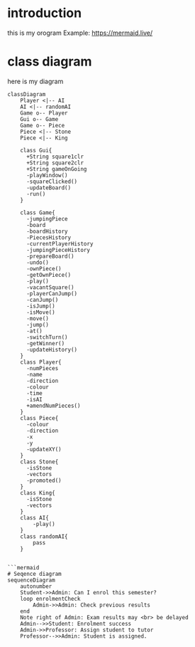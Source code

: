 # introduction
this is my orogram
Example:
https://mermaid.live/

# class diagram
here is my diagram
```mermaid
classDiagram
    Player <|-- AI
    AI <|-- randomAI
    Game o-- Player
    Gui o-- Game
    Game o-- Piece
    Piece <|-- Stone
    Piece <|-- King

    class Gui{
      +String square1clr
      +String square2clr
      +String gameOnGoing
      -playWindow()
      -squareClicked()
      -updateBoard()
      -run()
    }

    class Game{
      -jumpingPiece
      -board
      -boardHistory
      -PiecesHistory
      -currentPlayerHistory
      -jumpingPieceHistory
      -prepareBoard()
      -undo()
      -ownPiece()
      -getOwnPiece()
      -play()
      -vacantSquare()
      -playerCanJump()
      -canJump()
      -isJump()
      -isMove()
      -move()
      -jump()
      -at()
      -switchTurn()
      -getWinner()
      -updateHistory()
    }
    class Player{
      -numPieces
      -name
      -direction
      -colour
      -time
      -isAI
      +amendNumPieces()
    }
    class Piece{
      -colour
      -direction
      -x
      -y
      -updateXY()
    }
    class Stone{
      -isStone
      -vectors
      -promoted()
    }
    class King{
      -isStone
      -vectors
    }
    class AI{
        -play()
    }
    class randomAI{
        pass
    }
            

```mermaid
# Seqence diagram
sequenceDiagram
    autonumber
    Student->>Admin: Can I enrol this semester?
    loop enrolmentCheck
        Admin->>Admin: Check previous results
    end
    Note right of Admin: Exam results may <br> be delayed
    Admin-->>Student: Enrolment success
    Admin->>Professor: Assign student to tutor
    Professor-->>Admin: Student is assigned.
    
    
    
    
```
